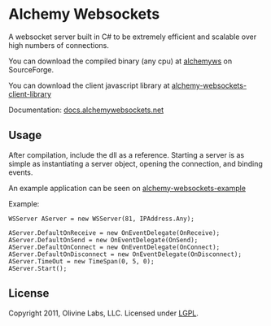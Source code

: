 Alchemy Websockets
=============

A websocket server built in C# to be extremely efficient and scalable over high 
numbers of connections.

You can download the compiled binary (any cpu) at [alchemyws](https://sourceforge.net/projects/alchemyws/) on SourceForge.

You can download the client javascript library at [alchemy-websockets-client-library](https://github.com/Olivine-Labs/Alchemy-Websockets-Client-Library)

Documentation: [docs.alchemywebsockets.net](http://docs.alchemywebsockets.net/)

Usage
-------
After compilation, include the dll as a reference. Starting a server is as simple 
as instantiating a server object, opening the connection, and binding events.

An example application can be seen on [alchemy-websockets-example](https://github.com/Olivine-Labs/Alchemy-Websockets-Example)

Example:

	WSServer AServer = new WSServer(81, IPAddress.Any);
	
	AServer.DefaultOnReceive = new OnEventDelegate(OnReceive);
	AServer.DefaultOnSend = new OnEventDelegate(OnSend);
	AServer.DefaultOnConnect = new OnEventDelegate(OnConnect);
	AServer.DefaultOnDisconnect = new OnEventDelegate(OnDisconnect);
	AServer.TimeOut = new TimeSpan(0, 5, 0);
	AServer.Start();


License
-------
Copyright 2011, Olivine Labs, LLC.
Licensed under [LGPL](http://www.gnu.org/licenses/lgpl.html).
